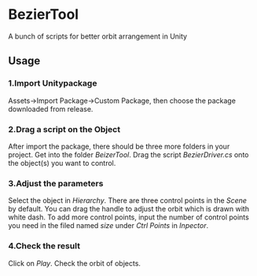 # BezierTool
A bunch of scripts for better orbit arrangement in Unity
## Usage
### 1.Import Unitypackage
Assets->Import Package->Custom Package, then choose the package downloaded from release.
### 2.Drag a script on the Object
After import the package, there should be three more folders in your project. Get into the folder *BeizerTool*. Drag the script *BezierDriver.cs* onto the object(s) you want to control.
### 3.Adjust the parameters
Select the object in *Hierarchy*. There are three control points in the *Scene* by default. You can drag the handle to adjust the orbit which is drawn with white dash. To add more control points, input the number of control points you need in the filed named *size* under *Ctrl Points* in *Inpector*.
### 4.Check the result
Click on *Play*. Check the orbit of objects.
